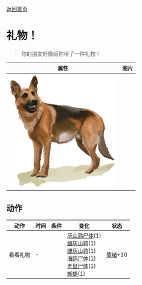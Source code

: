 [返回首页](index.md)  
# 礼物！  
> 你的朋友好像给你带了一件礼物！  
  
  属性  |   图片   
 ----  |  ----:   
   |  ![](Sprite/Dog.png)   
  
## 动作  
动作  |  时间  |  条件  |  变化  |  状态  
----  |  ----  |  ----  |  ----  |  ----  
看看礼物  |  -  |    |  [灰山鹑尸体](PartridgeDead.md)(1)<br>[雄灰山鹑](PartridgeMaleLive.md)(1)<br>[雌灰山鹑](PartridgeFemaleLive.md)(1)<br>[海鸥尸体](SeagullDead.md)(1)<br>[老鼠尸体](Mouse.md)(1)<br>[蜥蜴](Lizard.md)(1)  |  [情绪](Morale.md)+10  
